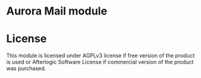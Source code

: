 # Aurora Mail module

# License
This module is licensed under AGPLv3 license if free version of the product is used or Afterlogic Software License if commercial version of the product was purchased.
